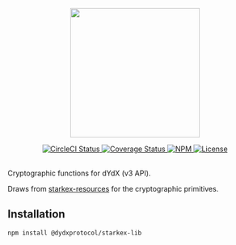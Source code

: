 <p align='center'><img src='https://s3.amazonaws.com/dydx-assets/dydx_logo_black.svg' width='256' /></p>

<div align='center'>
  <a href='https://circleci.com/gh/dydxprotocol/workflows/starkex-lib/tree/master'>
    <img src='https://img.shields.io/circleci/project/github/dydxprotocol/starkex-lib.svg?token=446e78d103fea7b64b2e490215ce2a9669431c96' alt='CircleCI Status' />
  </a>
  <a href='https://coveralls.io/github/dydxprotocol/starkex-lib'>
    <img src='https://coveralls.io/repos/github/dydxprotocol/starkex-lib/badge.svg?t=xQcJRh' alt='Coverage Status' />
  </a>
  <a href='https://www.npmjs.com/package/@dydxprotocol/starkex-lib'>
    <img src='https://img.shields.io/npm/v/@dydxprotocol/starkex-lib.svg' alt='NPM'/>
  </a>
  <a href='https://github.com/dydxprotocol/starkex-lib/blob/master/LICENSE'>
    <img src='https://img.shields.io/github/license/dydxprotocol/starkex-lib.svg' alt='License' />
  </a>
</div>
<br>

Cryptographic functions for dYdX (v3 API).

Draws from [starkex-resources](https://github.com/starkware-libs/starkex-resources) for the cryptographic primitives.

## Installation

```bash
npm install @dydxprotocol/starkex-lib
```
